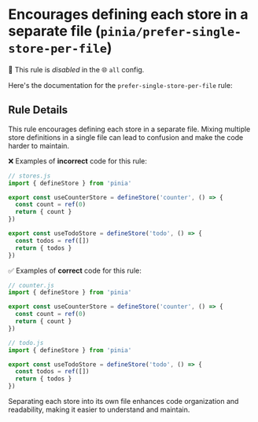 # Encourages defining each store in a separate file (`pinia/prefer-single-store-per-file`)

🚫 This rule is _disabled_ in the 🌐 `all` config.

<!-- end auto-generated rule header -->

Here's the documentation for the `prefer-single-store-per-file` rule:

## Rule Details

This rule encourages defining each store in a separate file. Mixing multiple store definitions in a single file can lead to confusion and make the code harder to maintain.

❌ Examples of **incorrect** code for this rule:

```js
// stores.js
import { defineStore } from 'pinia'

export const useCounterStore = defineStore('counter', () => {
  const count = ref(0)
  return { count }
})

export const useTodoStore = defineStore('todo', () => {
  const todos = ref([])
  return { todos }
})
```

✅ Examples of **correct** code for this rule:

```js
// counter.js
import { defineStore } from 'pinia'

export const useCounterStore = defineStore('counter', () => {
  const count = ref(0)
  return { count }
})
```

```js
// todo.js
import { defineStore } from 'pinia'

export const useTodoStore = defineStore('todo', () => {
  const todos = ref([])
  return { todos }
})
```

Separating each store into its own file enhances code organization and readability, making it easier to understand and maintain.